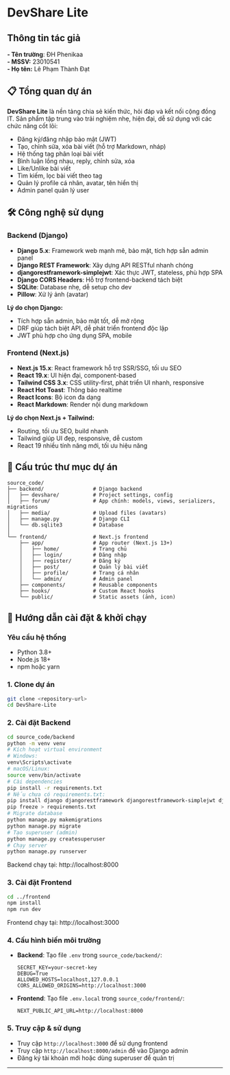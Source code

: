 # DevShare Lite

## Thông tin tác giả  
**- Tên trường**: ĐH Phenikaa  
**- MSSV:** 23010541  
**- Họ tên:** Lê Phạm Thành Đạt  

## 📋 Tổng quan dự án

**DevShare Lite** là nền tảng chia sẻ kiến thức, hỏi đáp và kết nối cộng đồng IT. Sản phẩm tập trung vào trải nghiệm nhẹ, hiện đại, dễ sử dụng với các chức năng cốt lõi:
- Đăng ký/đăng nhập bảo mật (JWT)
- Tạo, chỉnh sửa, xóa bài viết (hỗ trợ Markdown, nháp)
- Hệ thống tag phân loại bài viết
- Bình luận lồng nhau, reply, chỉnh sửa, xóa
- Like/Unlike bài viết
- Tìm kiếm, lọc bài viết theo tag
- Quản lý profile cá nhân, avatar, tên hiển thị
- Admin panel quản lý user

## 🛠️ Công nghệ sử dụng

### Backend (Django)
- **Django 5.x**: Framework web mạnh mẽ, bảo mật, tích hợp sẵn admin panel
- **Django REST Framework**: Xây dựng API RESTful nhanh chóng
- **djangorestframework-simplejwt**: Xác thực JWT, stateless, phù hợp SPA
- **Django CORS Headers**: Hỗ trợ frontend-backend tách biệt
- **SQLite**: Database nhẹ, dễ setup cho dev
- **Pillow**: Xử lý ảnh (avatar)

**Lý do chọn Django:**
- Tích hợp sẵn admin, bảo mật tốt, dễ mở rộng
- DRF giúp tách biệt API, dễ phát triển frontend độc lập
- JWT phù hợp cho ứng dụng SPA, mobile

### Frontend (Next.js)
- **Next.js 15.x**: React framework hỗ trợ SSR/SSG, tối ưu SEO
- **React 19.x**: UI hiện đại, component-based
- **Tailwind CSS 3.x**: CSS utility-first, phát triển UI nhanh, responsive
- **React Hot Toast**: Thông báo realtime
- **React Icons**: Bộ icon đa dạng
- **React Markdown**: Render nội dung markdown

**Lý do chọn Next.js + Tailwind:**
- Routing, tối ưu SEO, build nhanh
- Tailwind giúp UI đẹp, responsive, dễ custom
- React 19 nhiều tính năng mới, tối ưu hiệu năng

## 📁 Cấu trúc thư mục dự án

```
source_code/
├── backend/                # Django backend
│   ├── devshare/           # Project settings, config
│   ├── forum/              # App chính: models, views, serializers, migrations
│   ├── media/              # Upload files (avatars)
│   ├── manage.py           # Django CLI
│   └── db.sqlite3          # Database
│
└── frontend/               # Next.js frontend
    ├── app/                # App router (Next.js 13+)
    │   ├── home/           # Trang chủ
    │   ├── login/          # Đăng nhập
    │   ├── register/       # Đăng ký
    │   ├── post/           # Quản lý bài viết
    │   ├── profile/        # Trang cá nhân
    │   └── admin/          # Admin panel
    ├── components/         # Reusable components
    ├── hooks/              # Custom React hooks
    └── public/             # Static assets (ảnh, icon)
```

## 🚀 Hướng dẫn cài đặt & khởi chạy

### Yêu cầu hệ thống
- Python 3.8+
- Node.js 18+
- npm hoặc yarn

### 1. Clone dự án
```bash
git clone <repository-url>
cd DevShare-Lite
```

### 2. Cài đặt Backend
```bash
cd source_code/backend
python -m venv venv
# Kích hoạt virtual environment
# Windows:
venv\Scripts\activate
# macOS/Linux:
source venv/bin/activate
# Cài dependencies
pip install -r requirements.txt
# Nếu chưa có requirements.txt:
pip install django djangorestframework djangorestframework-simplejwt django-cors-headers Pillow
pip freeze > requirements.txt
# Migrate database
python manage.py makemigrations
python manage.py migrate
# Tạo superuser (admin)
python manage.py createsuperuser
# Chạy server
python manage.py runserver
```
Backend chạy tại: http://localhost:8000

### 3. Cài đặt Frontend
```bash
cd ../frontend
npm install
npm run dev
```
Frontend chạy tại: http://localhost:3000

### 4. Cấu hình biến môi trường
- **Backend**: Tạo file `.env` trong `source_code/backend/`:
  ```env
  SECRET_KEY=your-secret-key
  DEBUG=True
  ALLOWED_HOSTS=localhost,127.0.0.1
  CORS_ALLOWED_ORIGINS=http://localhost:3000
  ```
- **Frontend**: Tạo file `.env.local` trong `source_code/frontend/`:
  ```env
  NEXT_PUBLIC_API_URL=http://localhost:8000
  ```

### 5. Truy cập & sử dụng
- Truy cập `http://localhost:3000` để sử dụng frontend
- Truy cập `http://localhost:8000/admin` để vào Django admin
- Đăng ký tài khoản mới hoặc dùng superuser để quản trị

---

